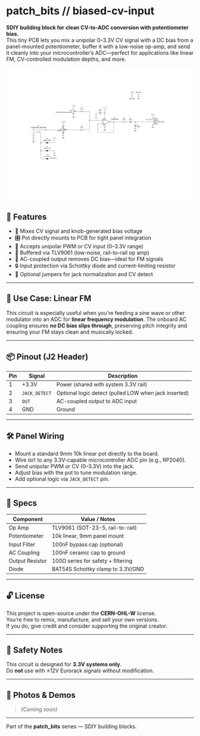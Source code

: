 # patch_bits // biased-cv-input

**SDIY building block for clean CV-to-ADC conversion with potentiometer bias.**  
This tiny PCB lets you mix a unipolar 0–3.3V CV signal with a DC bias from a panel-mounted potentiometer, buffer it with a low-noise op-amp, and send it cleanly into your microcontroller’s ADC—perfect for applications like linear FM, CV-controlled modulation depths, and more.

![Schematic](./biased-CV-input.svg)

## 🔧 Features

- 📎 Mixes CV signal and knob-generated bias voltage
- 🎛️ Pot directly mounts to PCB for tight panel integration
- 🔌 Accepts unipolar PWM or CV input (0–3.3V range)
- 🧠 Buffered via TLV9061 (low-noise, rail-to-rail op amp)
- 🌊 AC-coupled output removes DC bias—ideal for FM signals
- 🔒 Input protection via Schottky diode and current-limiting resistor
- 🧷 Optional jumpers for jack normalization and CV detect

---

## 🧪 Use Case: Linear FM

This circuit is especially useful when you're feeding a sine wave or other modulator into an ADC for **linear frequency modulation**. The onboard AC coupling ensures **no DC bias slips through**, preserving pitch integrity and ensuring your FM stays clean and musically locked.

---

## 📦 Pinout (J2 Header)

| Pin | Signal        | Description                          |
|-----|---------------|--------------------------------------|
| 1   | +3.3V         | Power (shared with system 3.3V rail) |
| 2   | `JACK_DETECT` | Optional logic detect (pulled LOW when jack inserted) |
| 3   | `OUT`         | AC-coupled output to ADC input       |
| 4   | GND           | Ground                               |

---

## 🛠️ Panel Wiring

- Mount a standard 9mm 10k linear pot directly to the board.
- Wire `OUT` to any 3.3V-capable microcontroller ADC pin (e.g., RP2040).
- Send unipolar PWM or CV (0–3.3V) into the jack.
- Adjust bias with the pot to tune modulation range.
- Add optional logic via `JACK_DETECT` pin.

---

## 🧰 Specs

| Component     | Value / Notes                          |
|---------------|----------------------------------------|
| Op Amp        | TLV9061 (SOT-23-5, rail-to-rail)       |
| Potentiometer | 10k linear, 9mm panel mount            |
| Input Filter  | 100nF bypass cap (optional)            |
| AC Coupling   | 100nF ceramic cap to ground            |
| Output Resistor | 100Ω series for safety + filtering   |
| Diode         | BAT54S Schottky clamp to 3.3V/GND      |

---

## 🔓 License

This project is open-source under the **CERN-OHL-W** license.  
You’re free to remix, manufacture, and sell your own versions.  
If you do, give credit and consider supporting the original creator.

---

## 🧯 Safety Notes

This circuit is designed for **3.3V systems only**.  
Do **not** use with ±12V Eurorack signals without modification.

---

## 📸 Photos & Demos

> _(Coming soon)_

---

Part of the **patch_bits** series — SDIY building blocks.
